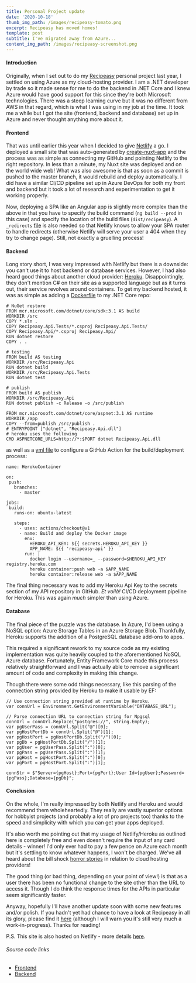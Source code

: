 ```yaml
---
title: Personal Project update
date: '2020-10-18'
thumb_img_path: /images/recipeasy-tomato.png
excerpt: Recipeasy has moved homes!
template: post
subtitle: I've migrated away from Azure...
content_img_path: /images/recipeasy-screenshot.png
---
```


#### Introduction

Originally, when I set out to do my [Recipeasy](https://recipeasy.netlify.app/) personal project last year, I settled on using Azure as my cloud-hosting provider. I am a .NET developer by trade so it made sense for me to do the backend in .NET Core and I knew Azure would have good support for this since they're both Microsoft technologies. There was a steep learning curve but it was no different from AWS in that regard, which is what I was using in my job at the time. It took me a while but I got the site (frontend, backend and database) set up in Azure and never thought anything more about it.

#### Frontend

That was until earlier this year when I decided to give [Netlify](https://www.netlify.com/) a go. I deployed a small site that was auto-generated by [create-nuxt-app](https://github.com/nuxt/create-nuxt-app) and the process was as simple as connecting my GitHub and pointing Netlify to the right repository. In less than a minute, my Nuxt site was deployed and on the world wide web! What was also awesome is that as soon as a commit is pushed to the master branch, it would rebuild and deploy automatically. I did have a similar CI/CD pipeline set up in Azure DevOps for both my front and backend but it took a lot of research and experimentation to get it working properly.

Now, deploying a SPA like an Angular app is slightly more complex than the above in that you have to specify the build command (`ng build --prod` in this case) and specify the location of the build files (`dist/recipeasy`). A `_redirects` [file](https://github.com/aellwood/recipeasy/blob/master/src/_redirects) is also needed so that Netlify knows to allow your SPA router to handle redirects (otherwise Netlify will serve your user a 404 when they try to change page). Still, not exactly a gruelling process!

#### Backend

Long story short, I was very impressed with Netlify but there is a downside: you can't use it to host backend or database services. However, I had also heard good things about another cloud provider: [Heroku](https://www.heroku.com/). Disappointingly, they don't mention C# on their site as a supported language but as it turns out, their service revolves around containers. To get my backend hosted, it was as simple as adding a [Dockerfile](https://github.com/aellwood/recipeasy-api/blob/master/Dockerfile) to my .NET Core repo:

```
# NuGet restore
FROM mcr.microsoft.com/dotnet/core/sdk:3.1 AS build
WORKDIR /src
COPY *.sln .
COPY Recipeasy.Api.Tests/*.csproj Recipeasy.Api.Tests/
COPY Recipeasy.Api/*.csproj Recipeasy.Api/
RUN dotnet restore
COPY . .

# testing
FROM build AS testing
WORKDIR /src/Recipeasy.Api
RUN dotnet build
WORKDIR /src/Recipeasy.Api.Tests
RUN dotnet test

# publish
FROM build AS publish
WORKDIR /src/Recipeasy.Api
RUN dotnet publish -c Release -o /src/publish

FROM mcr.microsoft.com/dotnet/core/aspnet:3.1 AS runtime
WORKDIR /app
COPY --from=publish /src/publish .
# ENTRYPOINT ["dotnet", "Recipeasy.Api.dll"]
# heroku uses the following
CMD ASPNETCORE_URLS=http://*:$PORT dotnet Recipeasy.Api.dll
```


 as well as a [yml file](https://github.com/aellwood/recipeasy-api/blob/master/.github/workflows/main.yml) to configure a GitHub Action for the build/deployment process:
 
 ```
name: HerokuContainer

on:
  push:
    branches:
      - master

jobs:
  build:
    runs-on: ubuntu-latest

    steps:
      - uses: actions/checkout@v1
      - name: Build and deploy the Docker image
        env:
          HEROKU_API_KEY: ${{ secrets.HEROKU_API_KEY }}
          APP_NAME: ${{ 'recipeasy-api' }}
        run: |
          docker login --username=_ --password=$HEROKU_API_KEY registry.heroku.com
          heroku container:push web -a $APP_NAME
          heroku container:release web -a $APP_NAME
 ```
 
  The final thing necessary was to add my Heroku Api Key to the secrets section of my API repository in GitHub. *Et voilà!* CI/CD deployment pipeline for Heroku. This was again *much* simpler than using Azure.

#### Database

The final piece of the puzzle was the database. In Azure, I'd been using a NoSQL option: Azure Storage Tables in an Azure Storage Blob. Thankfully, Heroku supports the addition of a PostgreSQL database add-ons to apps. 

This required a significant rework to my source code as my existing implementation was quite heavily coupled to the aforementioned NoSQL Azure database. Fortunately, Entity Framework Core made this process relatively straightforward and I was actually able to remove a significant amount of code and complexity in making this change. 

Though there were some odd things necessary, like this parsing of the connection string provided by Heroku to make it usable by EF:

```
// Use connection string provided at runtime by Heroku.
var connUrl = Environment.GetEnvironmentVariable("DATABASE_URL");

// Parse connection URL to connection string for Npgsql
connUrl = connUrl.Replace("postgres://", string.Empty);
var pgUserPass = connUrl.Split("@")[0];
var pgHostPortDb = connUrl.Split("@")[1];
var pgHostPort = pgHostPortDb.Split("/")[0];
var pgDb = pgHostPortDb.Split("/")[1];
var pgUser = pgUserPass.Split(":")[0];
var pgPass = pgUserPass.Split(":")[1];
var pgHost = pgHostPort.Split(":")[0];
var pgPort = pgHostPort.Split(":")[1];

connStr = $"Server={pgHost};Port={pgPort};User Id={pgUser};Password={pgPass};Database={pgDb}";
```

#### Conclusion

On the whole, I'm really impressed by both Netlify and Heroku and would recommend them wholeheartedly. They really are vastly superior options for hobbyist projects (and probably a lot of pro projects too) thanks to the speed and simplicity with which you can get your apps deployed.  

It's also worth me pointing out that my usage of Netlify/Heroku as outlined here is completely free and even doesn't require the input of any card details - winner! I'd only ever had to pay a few pence on Azure each month but it's settling to know whatever happens, I won't be charged. We've all heard about the bill shock [horror stories](https://dev.to/juanmanuelramallo/i-was-billed-for-14k-usd-on-amazon-web-services-17fn) in relation to cloud hosting providers!

The good thing (or bad thing, depending on your point of view!) is that as a user there has been no functional change to the site other than the URL to access it. Though I do think the response times for the APIs in particular seem significantly faster. 

Anyway, hopefully I'll have another update soon with some new features and/or polish. If you hadn't yet had chance to have a look at Recipeasy in all its glory, please find it [here]((https://recipeasy.netlify.app/)) (although I will warn you it's still very much a work-in-progress). Thanks for reading!

P.S. This site is also hosted on Netlify - more details [here](/about-this-site).

###### Source code links

- [Frontend](https://github.com/aellwood/recipeasy)
- [Backend](https://github.com/aellwood/recipeasy-api)